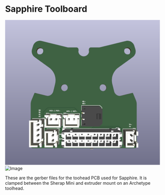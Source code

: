 # Sapphire Toolboard

![Render](../Images/Toolboard_Render.png)
![Image](../Images/Toolboard.png)

These are the gerber files for the toohead PCB used for Sapphire. It is clamped between the Sherap Mini and extruder mount on an Archetype toolhead.

